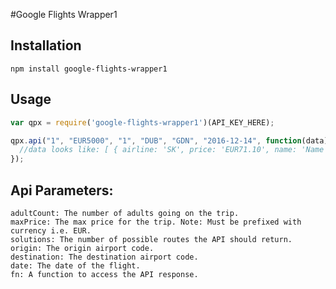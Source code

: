 #Google Flights Wrapper1

## Installation

```
npm install google-flights-wrapper1
```

## Usage

```javascript
var qpx = require('google-flights-wrapper1')(API_KEY_HERE);

qpx.api("1", "EUR5000", "1", "DUB", "GDN", "2016-12-14", function(data){
  //data looks like: [ { airline: 'SK', price: 'EUR71.10', name: 'Name of airline' } ]
});
```

## Api Parameters:

```
adultCount: The number of adults going on the trip.
maxPrice: The max price for the trip. Note: Must be prefixed with currency i.e. EUR.
solutions: The number of possible routes the API should return.
origin: The origin airport code.
destination: The destination airport code.
date: The date of the flight.
fn: A function to access the API response.
```
